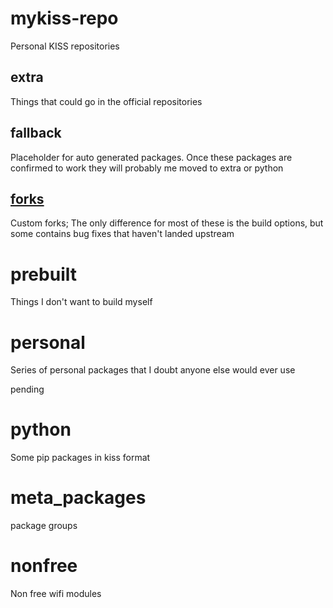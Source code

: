 # mykiss-repo
Personal KISS repositories

## extra
Things that could go in the official repositories

## fallback
Placeholder for auto generated packages. Once these packages are confirmed to work they will probably me moved to extra or python

## [forks](forks/README.md)
Custom forks;
The only difference for most of these is the build options, but some contains bug fixes that haven't landed upstream

# prebuilt
Things I don't want to build myself

# personal
Series of personal packages that I doubt anyone else would ever use

pending
# python
Some pip packages in kiss format

# meta_packages
package groups

# nonfree
Non free wifi modules

